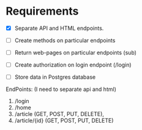 # Requirements

- [x] Separate API and HTML endpoints.
- [ ] Create methods on particular endpoints
- [ ] Return web-pages on particular endpoints (sub)
- [ ] Create authorization on login endpoint (/login)
- [ ] Store data in Postgres database


EndPoints: (I need to separate api and html)
1. /login
2. /home 
3. /article (GET, POST, PUT, DELETE), 
4. /article/{id} (GET, POST, PUT, DELETE)